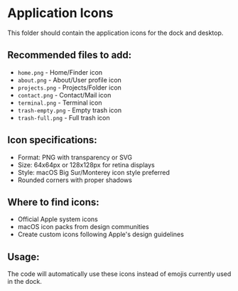 # Application Icons

This folder should contain the application icons for the dock and desktop.

## Recommended files to add:
- `home.png` - Home/Finder icon
- `about.png` - About/User profile icon  
- `projects.png` - Projects/Folder icon
- `contact.png` - Contact/Mail icon
- `terminal.png` - Terminal icon
- `trash-empty.png` - Empty trash icon
- `trash-full.png` - Full trash icon

## Icon specifications:
- Format: PNG with transparency or SVG
- Size: 64x64px or 128x128px for retina displays
- Style: macOS Big Sur/Monterey icon style preferred
- Rounded corners with proper shadows

## Where to find icons:
- Official Apple system icons
- macOS icon packs from design communities
- Create custom icons following Apple's design guidelines

## Usage:
The code will automatically use these icons instead of emojis currently used in the dock.
